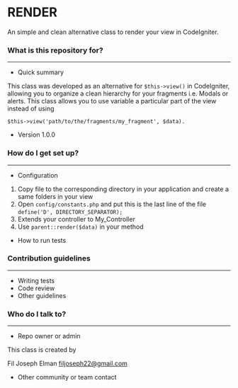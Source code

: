 # RENDER #

An simple and clean alternative class to render your view in CodeIgniter.

### What is this repository for? ###
____________________________________

* Quick summary

This class was developed as an alternative for `$this->view()` in CodeIgniter, allowing you to organize a clean hierarchy for
your fragments i.e. Modals or alerts. This class allows you to use variable a particular part of the view instead of using

`$this->view('path/to/the/fragments/my_fragment', $data).`

* Version 1.0.0

### How do I get set up? ###
____________________________
* Configuration

1. Copy file to the corresponding directory in your application and create a same folders in your view
2. Open `config/constants.php` and put this is the last line of the file
`define('D', DIRECTORY_SEPARATOR);`
3. Extends your controller to My_Controller
4. Use `parent::render($data)` in your method

* How to run tests

### Contribution guidelines ###
_______________________________

* Writing tests
* Code review
* Other guidelines

### Who do I talk to? ###
_________________________

* Repo owner or admin

This class is created by 

Fil Joseph Elman
filjoseph22@gmail.com

* Other community or team contact

